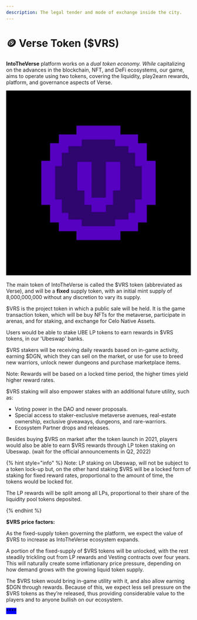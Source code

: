 ```yaml
---
description: The legal tender and mode of exchange inside the city.
---
```


# 🪙 Verse Token ($VRS)

**IntoTheVerse** platform works on a _dual token economy. While_ capitalizing on the advances in the blockchain, NFT, and DeFi ecosystems, our game, aims to operate using two tokens, covering the liquidity, play2earn rewards, platform, and governance aspects of Verse.

![](<../.gitbook/assets/CVRS Gif.gif>)



The main token of IntoTheVerse is called the $VRS token (abbreviated as Verse), and will be a **fixed** supply token, with an initial mint supply of 8,000,000,000 without any discretion to vary its supply.

$VRS is the project token in which a public sale will be held. It is the game transaction token, which will be buy NFTs for the metaverse, participate in arenas, and for staking, and exchange for Celo Native Assets.

Users would be able to stake UBE LP tokens to earn rewards in $VRS tokens, in our 'Ubeswap' banks.

$VRS stakers will be receiving daily rewards based on in-game activity, earning $DGN, which they can sell on the market, or use for use to breed new warriors, unlock newer dungeons and purchase marketplace items.

Note: Rewards will be based on a locked time period, the higher times yield higher reward rates.

$VRS staking will also empower stakes with an additional future utility, such as:

* Voting power in the DAO and newer proposals.
* Special access to staker-exclusive metaverse avenues, real-estate ownership, exclusive giveaways, dungeons, and rare-warriors.
* Ecosystem Partner drops and releases.

Besides buying $VRS on market after the token launch in 2021, players would also be able to earn $VRS rewards through LP token staking on Ubeswap. (wait for the official announcements in Q2, 2022)

{% hint style="info" %}
Note: LP staking on Ubeswap, will not be subject to a token lock-up but, on the other hand staking $VRS will be a locked form of staking for fixed reward rates, proportional to the amount of time, the tokens would be locked for.

The LP rewards will be split among all LPs, proportional to their share of the liquidity pool tokens deposited.


{% endhint %}

**$VRS price factors:**

As the fixed-supply token governing the platform, we expect the value of $VRS to increase as IntoTheVerse ecosystem expands.

A portion of the fixed-supply of $VRS tokens will be unlocked, with the rest steadily trickling out from LP rewards and Vesting contracts over four years.  This will naturally create some inflationary price pressure, depending on how demand grows with the growing liquid token supply.

The $VRS token would bring in-game utility with it, and also allow earning $DGN through rewards. Because of this, we expect less sell pressure on the $VRS tokens as they’re released, thus providing considerable value to the players and to anyone bullish on our ecosystem.

<mark style="background-color:blue;">****</mark>
